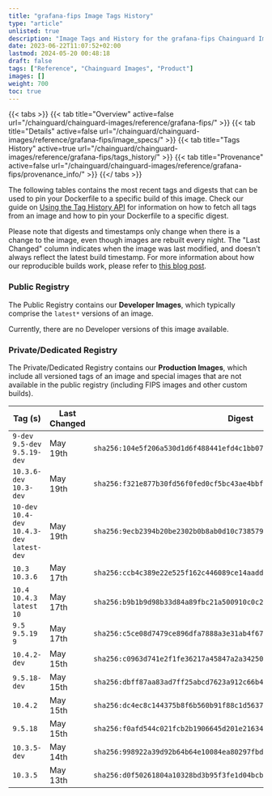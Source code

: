 ```yaml
---
title: "grafana-fips Image Tags History"
type: "article"
unlisted: true
description: "Image Tags and History for the grafana-fips Chainguard Image"
date: 2023-06-22T11:07:52+02:00
lastmod: 2024-05-20 00:48:18
draft: false
tags: ["Reference", "Chainguard Images", "Product"]
images: []
weight: 700
toc: true
---
```


{{< tabs >}}
{{< tab title="Overview" active=false url="/chainguard/chainguard-images/reference/grafana-fips/" >}}
{{< tab title="Details" active=false url="/chainguard/chainguard-images/reference/grafana-fips/image_specs/" >}}
{{< tab title="Tags History" active=true url="/chainguard/chainguard-images/reference/grafana-fips/tags_history/" >}}
{{< tab title="Provenance" active=false url="/chainguard/chainguard-images/reference/grafana-fips/provenance_info/" >}}
{{</ tabs >}}

The following tables contains the most recent tags and digests that can be used to pin your Dockerfile to a specific build of this image. Check our guide on [Using the Tag History API](/chainguard/chainguard-images/using-the-tag-history-api/) for information on how to fetch all tags from an image and how to pin your Dockerfile to a specific digest.

Please note that digests and timestamps only change when there is a change to the image, even though images are rebuilt every night. The "Last Changed" column indicates when the image was last modified, and doesn't always reflect the latest build timestamp. For more information about how our reproducible builds work, please refer to [this blog post](https://www.chainguard.dev/unchained/reproducing-chainguards-reproducible-image-builds).

### Public Registry
The Public Registry contains our **Developer Images**, which typically comprise the `latest*` versions of an image.

Currently, there are no Developer versions of this image available.

### Private/Dedicated Registry
The Private/Dedicated Registry contains our **Production Images**, which include all versioned tags of an image and special images that are not available in the public registry (including FIPS images and other custom builds).

| Tag (s)                                        | Last Changed | Digest                                                                    |
|------------------------------------------------|--------------|---------------------------------------------------------------------------|
|  `9-dev` `9.5-dev` `9.5.19-dev`                | May 19th     | `sha256:104e5f206a530d1d6f488441efd4c1bb0748666f05a4927696456bddde99cbd5` |
|  `10.3.6-dev` `10.3-dev`                       | May 19th     | `sha256:f321e877b30fd56f0fed0cf5bc43ae4bbf11d28783fe6fa00d87e6a2a82d313f` |
|  `10-dev` `10.4-dev` `10.4.3-dev` `latest-dev` | May 19th     | `sha256:9ecb2394b20be2302b0b8ab0d10c738579717fdb209c2389474d1f357b497616` |
|  `10.3` `10.3.6`                               | May 17th     | `sha256:ccb4c389e22e525f162c446089ce14aadd1442de6a4a08cd0df2126801c35472` |
|  `10.4` `10.4.3` `latest` `10`                 | May 17th     | `sha256:b9b1b9d98b33d84a89fbc21a500910c0c22e05a237dac2a0987460d36d188338` |
|  `9.5` `9.5.19` `9`                            | May 17th     | `sha256:c5ce08d7479ce896dfa7888a3e31ab4f670dfb6f2a547a3c77253d5e074c929f` |
|  `10.4.2-dev`                                  | May 15th     | `sha256:c0963d741e2f1fe36217a45847a2a342502103575c291dbc0724a2514c2967dc` |
|  `9.5.18-dev`                                  | May 15th     | `sha256:dbff87aa83ad7ff25abcd7623a912c66b47db56468e3a374f8aaaeeef74f89e6` |
|  `10.4.2`                                      | May 15th     | `sha256:dc4ec8c144375b8f6b560b91f88c1d5637d810b58f7d41df07db91747e901191` |
|  `9.5.18`                                      | May 15th     | `sha256:f0afd544c021fcb2b1906645d201e21634ebaf6f23f5bee132f9e97faa12d429` |
|  `10.3.5-dev`                                  | May 14th     | `sha256:998922a39d92b64b64e10084ea80297fbd3975aa094f6c5138b397bd687c8ee9` |
|  `10.3.5`                                      | May 13th     | `sha256:d0f50261804a10328bd3b95f3fe1d04bcba1e76b3ca4bbe29f76362b4b187681` |

